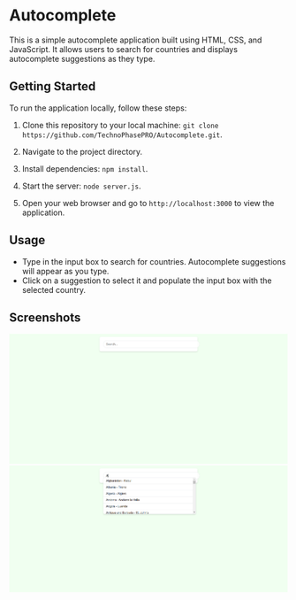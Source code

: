 # Autocomplete

This is a simple autocomplete application built using HTML, CSS, and JavaScript. It allows users to search for countries and displays autocomplete suggestions as they type.

## Getting Started

To run the application locally, follow these steps:

1. Clone this repository to your local machine: `git clone https://github.com/TechnoPhasePRO/Autocomplete.git`.

2. Navigate to the project directory.

3. Install dependencies: `npm install`.

4. Start the server: `node server.js`.


5. Open your web browser and go to `http://localhost:3000` to view the application.

## Usage

- Type in the input box to search for countries. Autocomplete suggestions will appear as you type.
- Click on a suggestion to select it and populate the input box with the selected country.

## Screenshots
![Autocomplete Form](image.png)
![Autocomplete List Based on Text](image-1.png)



